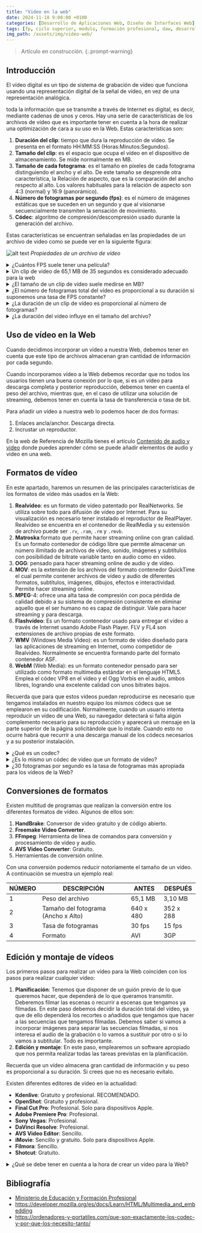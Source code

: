 ```yaml
---
title: "Video en la web"
date: 2024-11-18 9:00:00 +0100
categories: [Desarrollo de Aplicaciones Web, Diseño de Interfaces Web]
tags: [fp, ciclo superior, modulo, formación profesional, daw, desarrollo de aplicaciones web, diseño de interfaces web, diw]
img_path: /assets/img/video-web/
---
```


> Artículo en construcción.
{:.prompt-warning}

## Introducción

El vídeo digital es un tipo de sistema de grabación de vídeo que funciona usando una representación digital de la señal de vídeo, en vez de una representación analógica.

toda la información que se transmite a través de Internet es digital, es decir, mediante cadenas de unos y ceros. Hay una serie de características de los archivos de vídeo que es importante tener en cuenta a la hora de realizar una optimización de cara a su uso en la Web. Estas características son:

1. **Duración del clip**: tiempo que dura la reproducción de vídeo. Se presenta en el formato HH:MM:SS (Horas:Minutos:Segundos).
1. **Tamaño del clip**: es el espacio que ocupa el vídeo en el dispositivo de almacenamiento. Se mide normalmente en MB.
1. **Tamaño de cada fotograma**: es el tamaño en píxeles de cada fotograma distinguiendo el ancho y el alto. De este tamaño se desprende otra característica, la Relación de aspecto, que es la comparación del ancho respecto al alto. Los valores habituales para la relación de aspecto son 4:3 (normal) y 16:9 (panorámico).
1. **Número de fotogramas por segundo (fps)**: es el número de imágenes estáticas que se suceden en un segundo y que al visionarse secuencialmente transmiten la sensación de movimiento.
1. **Códec**: algoritmo de compresión/descompresión usado durante la generación del archivo.

Estas características se encuentran señaladas en las propiedades de un archivo de video como se puede ver en la siguiente figura:

![alt text](propiedadesVideo.png)
_Propiedades de un archivo de vídeo_

<details class="card mb-2">
  <summary class="card-header question">¿Cuántos FPS suele tener una película?</summary>
  <div class="card-body" markdown="1">

Las películas con imágenes en movimiento suelen tener una tasa de 24 fotogramas por segundo.

<!-- Comentario para que no se descuajeringue la cosa -->
  </div>
</details>

<details class="card mb-2">
  <summary class="card-header question">Un clip de video de 65,1 MB de 35 segundos es considerado adecuado para la web</summary>
  <div class="card-body" markdown="1">

No. Es un tamaño enorme.

<!-- Comentario para que no se descuajeringue la cosa -->
  </div>
</details>

<details class="card mb-2">
  <summary class="card-header question">¿El tamaño de un clip de vídeo suele medirse en MB?</summary>
  <div class="card-body" markdown="1">

Si.

<!-- Comentario para que no se descuajeringue la cosa -->
  </div>
</details>

<details class="card mb-2">
  <summary class="card-header question">¿El número de fotogramas total del vídeo es proporcional a su duración si suponemos una tasa de FPS constante?</summary>
  <div class="card-body" markdown="1">

Si.

<!-- Comentario para que no se descuajeringue la cosa -->
  </div>
</details>

<details class="card mb-2">
  <summary class="card-header question">¿La duración de un clip de vídeo es proporcional al número de fotogramas?</summary>
  <div class="card-body" markdown="1">

No.

<!-- Comentario para que no se descuajeringue la cosa -->
  </div>
</details>

<details class="card mb-2">
  <summary class="card-header question">¿La duración del vídeo influye en el tamaño del archivo?</summary>
  <div class="card-body" markdown="1">

Si.

<!-- Comentario para que no se descuajeringue la cosa -->
  </div>
</details>

## Uso de vídeo en la Web

Cuando decidimos incorporar un vídeo a nuestra Web, debemos tener en cuenta que este tipo de archivos almacenan gran cantidad de información por cada segundo.

Cuando incorporamos vídeo a la Web debemos recordar que no todos los usuarios tienen una buena conexión por lo que, si es un vídeo para descarga completa y posterior reproducción, debemos tener en cuenta el peso del archivo, mientras que, en el caso de utilizar una solución de streaming, debemos tener en cuenta la tasa de transferencia o tasa de bit.

Para añadir un vídeo a nuestra web lo podemos hacer de dos formas:

1. Enlaces ancla/anchor. Descarga directa.
1. Incrustar un reproductor.

En la web de Referencia de Mozilla tienes el artículo [Contenido de audio y video](https://developer.mozilla.org/es/docs/Learn/HTML/Multimedia_and_embedding/Video_and_audio_content) donde puedes aprender cómo se puede añadir elementos de audio y video en una web.

## Formatos de vídeo

En este apartado, haremos un resumen de las principales características de los formatos de vídeo más usados en la Web:

1. **Realvideo**: es un formato de vídeo patentado por RealNetworks. Se utiliza sobre todo para difusión de vídeo por Internet. Para su visualización es necesario tener instalado el reproductor de RealPlayer. Realvideo se encuentra en el contenedor de RealMedia y su extensión de archivo puede ser `.rv`, `.ram`, `.rm` y `.rmvb`.
1. **Matroska**:formato que permite hacer streaming online con gran calidad. Es un formato contenedor de código libre que permite almacenar un número ilimitado de archivos de vídeo, sonido, imágenes y subtítulos con posibilidad de bitrate variable tanto en audio como en vídeo.
1. **OGG**: pensado para hacer streaming online de audio y de vídeo.
1. **MOV**: es la extensión de los archivos del formato contenedor QuickTime el cual permite contener archivos de vídeo y audio de diferentes formatos, subtítulos, imágenes, dibujos, efectos e interactividad. Permite hacer streaming online.
1. **MPEG**-4: ofrece una alta tasa de compresión con poca pérdida de calidad debido a su sistema de compresión consistente en eliminar aquello que el ser humano no es capaz de distinguir. Vale para hacer streaming y para descarga.
1. **Flashvídeo**: Es un formato contenedor usado para entregar el vídeo a través de Internet usando Adobe Flash Player. FLV y FL4 son extensiones de archivo propias de este formato.
1. **WMV** (Windows Media Video): es un formato de vídeo diseñado para las aplicaciones de streaming en Internet, como competidor de Realvideo. Normalmente se encuentra formando parte del formato contenedor ASF.
1. **WebM** (Web Media): es un formato contenedor pensado para ser utilizado como formato multimedia estándar en el lenguaje HTML5. Emplea el códec VP8 en el vídeo y el Ogg Vorbis en el audio, ambos libres, logrando una excelente calidad con unos bitrates bajos.

Recuerda que para que estos vídeos puedan reproducirse es necesario que tengamos instalados en nuestro equipo los mismos códecs que se emplearon en su codificación. Normalmente, cuando un usuario intenta reproducir un vídeo de una Web, su navegador detectará si falta algún complemento necesario para su reproducción y aparecerá un mensaje en la parte superior de la página solicitándole que lo instale. Cuando esto no ocurre habrá que recurrir a una descarga manual de los códecs necesarios y a su posterior instalación.

<details class="card mb-2">
  <summary class="card-header question">¿Qué es un codec?</summary>
  <div class="card-body" markdown="1">

Un codec es un programa que se encarga de comprimir y descomprimir datos de video o audio utilizando algoritmos matemáticos para reducir su tamaño.

(Voluntario) Si quieres saber más sobre los codecs puedes leer el artículo [¿Qué son Exactamente los Codec y por qué los Necesito Tanto?](https://ordenadores-y-portatiles.com/que-son-exactamente-los-codec-y-por-que-los-necesito-tanto/).

<!-- Comentario para que no se descuajeringue la cosa -->
  </div>
</details>

<details class="card mb-2">
  <summary class="card-header question">¿Es lo mismo un códec de video que un formato de video?</summary>
  <div class="card-body" markdown="1">

No son lo mismo aunque la confusión entre ambos términos es muy común debido a que a veces tienen el mismo nombre como ocurre con el Windows Media Video, el MPEG, el Windows Media Audio y el MP3.

Podemos exportar un archivo a formato MOV especificando el MPEG-4 como códec compresor del vídeo y el MP3 como códec compresor del audio.

Recuerda que el usuario tendrá que tener los mismos códecs instalados en sus sistema para poder visualizar el vídeo.

<!-- Comentario para que no se descuajeringue la cosa -->
  </div>
</details>

<details class="card mb-2">
  <summary class="card-header question">¿30 fotogramas por segundo es la tasa de fotogramas más apropiada para los vídeos de la Web?</summary>
  <div class="card-body" markdown="1">

No. En la Web basta normalmente con una tasa de fotogramas de 10 a 15 fps e incluso menos en algunos casos.

<!-- Comentario para que no se descuajeringue la cosa -->
  </div>
</details>

## Conversiones de formatos

Existen multitud de programas que realizan la conversión entre los diferentes formatos de vídeo. Algunos de ellos son:

1. **HandBrake**: Conversor de video gratuito y de código abierto.
1. **Freemake Video Converter**.
1. **FFmpeg**: Herramienta de línea de comandos para conversión y procesamiento de video y audio.
1. **AVS Video Converter**: Gratuito.
1. Herramientas de conversión online.

Con una conversión podemos reducir notoriamente el tamaño de un vídeo. A continuación se muestra un ejemplo real:

| NÚMERO | DESCRIPCIÓN                         | ANTES     | DESPUÉS   |
| ------ | ----------------------------------- | --------- | --------- |
| 1      | Peso del archivo                    | 65,1 MB   | 3,10 MB   |
| 2      | Tamaño del fotograma (Ancho x Alto) | 640 x 480 | 352 x 288 |
| 3      | Tasa de fotogramas                  | 30 fps    | 15 fps    |
| 4      | Formato                             | AVI       | 3GP       |

## Edición y montaje de vídeos

Los primeros pasos para realizar un vídeo para la Web coinciden con los pasos para realizar cualquier vídeo:

1. **Planificación**: Tenemos que disponer de un guión previo de lo que queremos hacer, que dependerá de lo que queramos transmitir. Deberemos filmar las escenas o recurrir a escenas que tengamos ya filmadas. En este paso debemos decidir la duración total del vídeo, ya que de ello dependerá los recortes o añadidos que tengamos que hacer a las secuencias que tengamos filmadas. Debemos saber si vamos a incorporar imágenes para separar las secuencias filmadas, si nos interesa el audio de la grabación o lo vamos a sustituir por otro o si lo vamos a subtitular. Todo es importante.
1. **Edición y montaje**: En este paso, emplearemos un software apropiado que nos permita realizar todas las tareas previstas en la planificación.

Recuerda que un vídeo almacena gran cantidad de información y su peso es proporcional a su duración. Si crees que no es necesario evítalo.

Existen diferentes editores de vídeo en la actualidad:

- **Kdenlive**: Gratuito y profesional. RECOMENDADO.
- **OpenShot**: Gratuito y profesional.
- **Final Cut Pro**: Profesional. Solo para dispositivos Apple.
- **Adobe Premiere Pro**: Profesional.
- **Sony Vegas**: Profesional.
- **DaVinci Resolve**: Profesional.
- **AVS Video Editor**: Sencillo.
- **iMovie**: Sencillo y gratuito. Solo para dispositivos Apple.
- **Filmora**: Sencillo.
- **Shotcut**: Gratuito.

<details class="card mb-2">
  <summary class="card-header question">¿Qué se debe tener en cuenta a la hora de crear un vídeo para la Web?</summary>
  <div class="card-body" markdown="1">

El peso total del clip de vídeo que dependerá del tamaño y número de fotogramas y de la duración del vídeo.

<!-- Comentario para que no se descuajeringue la cosa -->
  </div>
</details>

## Bibliografía

- [Ministerio de Educación y Formación Profesional](https://www.educacionyfp.gob.es/portada.html)
- <https://developer.mozilla.org/es/docs/Learn/HTML/Multimedia_and_embedding>
- <https://ordenadores-y-portatiles.com/que-son-exactamente-los-codec-y-por-que-los-necesito-tanto/>
